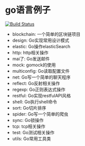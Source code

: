 # go语言例子
[![Build Status](https://travis-ci.org/pibigstar/go-demo.svg?branch=master)](https://travis-ci.org/pibigstar/go-demo)

- blockchain: 一个简单的区块链项目
- design: Go实现常用设计模式
- elastic: Go操作elasticSearch
- http: http相关操作
- mai了: Go发送邮件
- mock: gomock的使用
- multiconfig: Go读取配置文件
- net: Go写一个简单的聊天程序
- reflect: Go反射相关操作
- regexp: Go正则表达式操作
- restful: Go实现restfulAPI风格
- shell: Go执行shell命令
- sort: Go切片排序
- spider: Go写一个简单的爬虫
- sync: Go锁操作
- tcp: tcp相关操作
- test: Go测试相关操作
- utils: Go常用工具类
